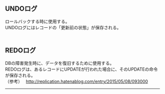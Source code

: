 ## UNDOログ
ロールバックする時に使用する。  
UNDOログにはレコードの「更新前の状態」が保存される。
　  
　  
## REDOログ
DBの障害発生時に、データを復旧するために使用する。  
REDOログは、あるレコードにUPDATEが行われた場合に、そのUPDATEの命令が保存される。
　  
（参考）  
http://replication.hatenablog.com/entry/2015/05/08/093000
_________________
